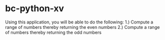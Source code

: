 # bc-python-xv
Using this application, you will be able to do the following:
  1.) Compute a range of numbers thereby returning the even numbers
  2.) Compute a range of numbers thereby returning the odd numbers
